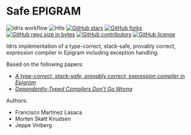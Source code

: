 # Safe EPIGRAM
![Idris workflow](https://github.com/jnxf/safe-epigram/workflows/Idris%20workflow/badge.svg)
![Hits](https://visitor-badge.glitch.me/badge?page_id=jnxf.safe-idris)
[![GitHub stars](https://img.shields.io/github/stars/JnxF/safe-epigram.svg)](https://GitHub.com/JnxF/safe-epigram/stargazers/)
[![GitHub forks](https://img.shields.io/github/forks/JnxF/safe-epigram.svg)](https://GitHub.com/JnxF/safe-epigram/network/)
[![GitHub repo size in bytes](https://img.shields.io/github/repo-size/JnxF/safe-epigram.svg)](https://github.com/JnxF/safe-epigram)
[![GitHub contributors](https://img.shields.io/github/contributors/JnxF/safe-epigram.svg)](https://GitHub.com/JnxF/safe-epigram/graphs/contributors/)
[![GitHub license](http://img.shields.io/github/license/JnxF/safe-epigram.svg)](https://github.com/JnxF/safe-epigram/blob/master/LICENSE)

Idris implementation of a type-correct, stack-safe, provably correct, expression compiler in Epigram including exception handling.

Based on the following papers:

* [_A type-correct, stack-safe, provably correct, expression compiler in Epigram_](https://citeseerx.ist.psu.edu/viewdoc/download?doi=10.1.1.94.62&rep=rep1&type=pdf)
* [_Dependently-Typed Compilers Don't Go Wrong_](http://www.cs.nott.ac.uk/~pszgmh/well-typed.pdf)

Authors:

* Francisco Martínez Lasaca
* Morten Skøtt Knudsen
* Jeppe Vinberg
